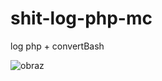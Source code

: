# shit-log-php-mc
log php + convertBash



![obraz](https://user-images.githubusercontent.com/34727678/133354203-50e727d9-ef21-4615-9f3a-71754bf7f010.png)
